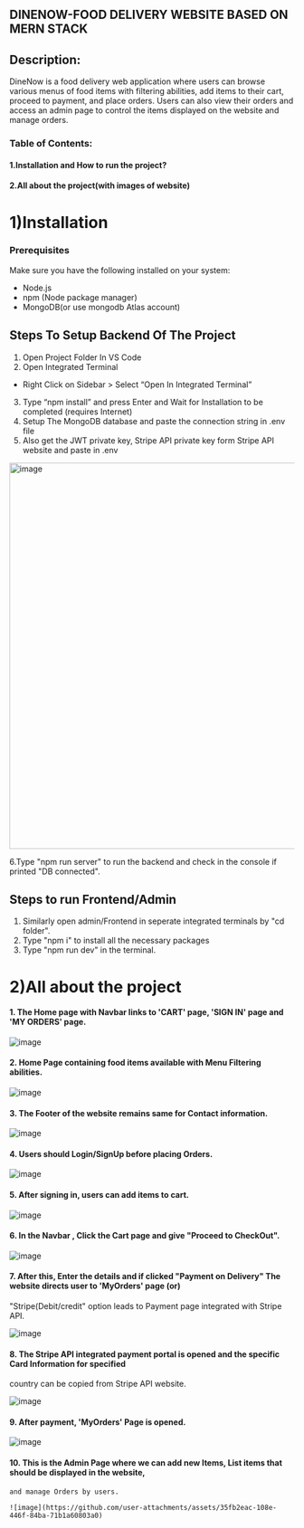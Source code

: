 ## DINENOW-FOOD DELIVERY WEBSITE BASED ON MERN STACK
## Description:
DineNow is a food delivery web application where users can browse various menus of food items with filtering abilities, add items to their cart, proceed to payment, and place orders. Users can also view their orders and access an admin page to control the items displayed on the website and manage orders.

### Table of Contents:
#### 1.Installation and How to run the project?
#### 2.All about the project(with images of website)

# 1)Installation
### Prerequisites

Make sure you have the following installed on your system:
- Node.js
- npm (Node package manager)
- MongoDB(or use mongodb Atlas account)

## Steps To Setup Backend Of The Project
1. Open Project Folder In VS Code
2. Open Integrated Terminal
- Right Click on Sidebar > Select “Open In Integrated
Terminal”
3. Type “npm install” and press Enter and Wait for
Installation to be completed (requires Internet)
4. Setup The MongoDB database and paste the connection string in .env file
5. Also get the JWT private key, Stripe API private key form Stripe API website and paste in .env
  <img width="683" alt="image" src="https://github.com/user-attachments/assets/28c14e8d-8ca6-4bcd-b50f-33d76fed09f9">

6.Type "npm run server" to run the backend and check in the console if printed "DB connected".

## Steps to run Frontend/Admin
1. Similarly open admin/Frontend in seperate integrated terminals by "cd folder".
2. Type "npm i" to install all the necessary packages
3. Type "npm run dev" in the terminal.

# 2)All about the project
#### 1. The Home page with Navbar links to 'CART' page, 'SIGN IN' page and 'MY ORDERS' page.
   
  ![image](https://github.com/user-attachments/assets/020f7df0-73bd-49dc-9d2b-4e4aa158326a)

#### 2. Home Page containing food items available with Menu Filtering abilities.

  ![image](https://github.com/user-attachments/assets/687780b8-6ab2-4485-afd4-a86f970ef8cf)

#### 3. The Footer of the website remains same for Contact information.
   
   ![image](https://github.com/user-attachments/assets/f3bea942-56eb-45d0-b8bb-f9faa03e3810)

#### 4. Users should Login/SignUp before placing Orders.
   
   ![image](https://github.com/user-attachments/assets/37f2dc3a-4f69-4558-838e-4f88b9c0895d)

#### 5. After signing in, users can add items to cart.

   ![image](https://github.com/user-attachments/assets/929acf81-d13b-447f-8915-37906f7a59ef)

#### 6. In the Navbar , Click the Cart page and give "Proceed to CheckOut".

   ![image](https://github.com/user-attachments/assets/312cc199-3f22-46a4-85f2-0bd40887320f)

#### 7. After this, Enter the details and if clicked "Payment on Delivery" The website directs user to 'MyOrders' page (or)
   "Stripe(Debit/credit" option leads to Payment page integrated with Stripe API.

   ![image](https://github.com/user-attachments/assets/7a2f5cf4-8cab-4c2d-b129-40998fb4de60)

#### 8. The Stripe API integrated payment portal is opened and the specific Card Information for specified
   country can be copied from Stripe API website.

   ![image](https://github.com/user-attachments/assets/b3c524a3-e474-4598-9365-6611bbe3f812)

#### 9. After payment, 'MyOrders' Page is opened.

   ![image](https://github.com/user-attachments/assets/25d7b9f0-43f6-41ae-9617-d339c783a435)

#### 10. This is the Admin Page where we can add new Items, List items that should be displayed in the website,
    and manage Orders by users.

    ![image](https://github.com/user-attachments/assets/35fb2eac-108e-446f-84ba-71b1a60803a0)




  



